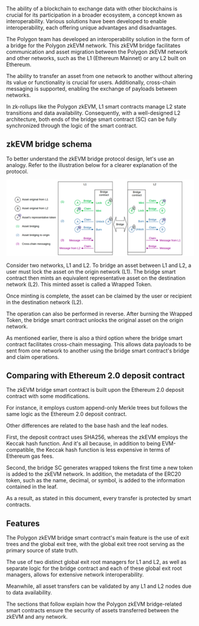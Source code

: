 The ability of a blockchain to exchange data with other blockchains is crucial for its participation in a broader ecosystem, a concept known as interoperability. Various solutions have been developed to enable interoperability, each offering unique advantages and disadvantages.

The Polygon team has developed an interoperability solution in the form of a bridge for the Polygon zkEVM network. This zkEVM bridge facilitates communication and asset migration between the Polygon zkEVM network and other networks, such as the L1 (Ethereum Mainnet) or any L2 built on Ethereum.

The ability to transfer an asset from one network to another without altering its value or functionality is crucial for users. Additionally, cross-chain messaging is supported, enabling the exchange of payloads between networks.

In zk-rollups like the Polygon zkEVM, L1 smart contracts manage L2 state transitions and data availability. Consequently, with a well-designed L2 architecture, both ends of the bridge smart contract (SC) can be fully synchronized through the logic of the smart contract.

## zkEVM bridge schema

To better understand the zkEVM bridge protocol design, let's use an analogy. Refer to the illustration below for a clearer explanation of the protocol.

![Polygon zkEVM bridge schema](../../../../img/zkEVM/01pzb-polygon-zkevm-schema.png)

Consider two networks, L1 and L2. To bridge an asset between L1 and L2, a user must lock the asset on the origin network (L1). The bridge smart contract then mints an equivalent representative asset on the destination network (L2). This minted asset is called a Wrapped Token.

Once minting is complete, the asset can be claimed by the user or recipient in the destination network (L2).

The operation can also be performed in reverse. After burning the Wrapped Token, the bridge smart contract unlocks the original asset on the origin network.

As mentioned earlier, there is also a third option where the bridge smart contract facilitates cross-chain messaging. This allows data payloads to be sent from one network to another using the bridge smart contract's bridge and claim operations.

## Comparing with Ethereum 2.0 deposit contract

The zkEVM bridge smart contract is built upon the Ethereum 2.0 deposit contract with some modifications.

For instance, it employs custom append-only Merkle trees but follows the same logic as the Ethereum 2.0 deposit contract.

Other differences are related to the base hash and the leaf nodes.

First, the deposit contract uses SHA256, whereas the zkEVM employs the Keccak hash function. And it's all because, in addition to being EVM-compatible, the Keccak hash function is less expensive in terms of Ethereum gas fees.

Second, the bridge SC generates wrapped tokens the first time a new token is added to the zkEVM network. In addition, the metadata of the ERC20 token, such as the name, decimal, or symbol, is added to the information contained in the leaf.

As a result, as stated in this document, every transfer is protected by smart contracts.

## Features

The Polygon zkEVM bridge smart contract's main feature is the use of exit trees and the global exit tree, with the global exit tree root serving as the primary source of state truth.

The use of two distinct global exit root managers for L1 and L2, as well as separate logic for the bridge contract and each of these global exit root managers, allows for extensive network interoperability.

Meanwhile, all asset transfers can be validated by any L1 and L2 nodes due to data availability.

The sections that follow explain how the Polygon zkEVM bridge-related smart contracts ensure the security of assets transferred between the zkEVM and any network.
